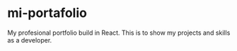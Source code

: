 # mi-portafolio
My profesional portfolio build in React.  This is to show my projects and skills as a developer. 
